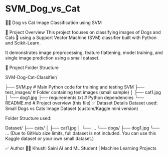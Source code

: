 # SVM_Dog_vs_Cat
🐶🐱 Dog vs Cat Image Classification using SVM

📌 Project Overview
This project focuses on classifying images of Dogs and Cats 🐾 using a Support Vector Machine (SVM) classifier built with Python and Scikit-Learn.

It demonstrates image preprocessing, feature flattening, model training, and single image prediction using a small dataset.

📂 Project Folder Structure

SVM-Dog-Cat-Classifier/

├── SVM.py                  # Main Python code for training and testing SVM
├── test_images/            # Folder containing test images (small sample)
│   ├── cat1.jpg
│   └── dog1.jpg
├── requirements.txt        # Python dependencies
└── README.md               # Project overview (this file)
✅ Dataset Details
Dataset used: Small Dogs vs Cats Image Dataset (custom/Kaggle mini version)

Folder Structure used:

Dataset/
├── cats/
│   ├── cat1.jpg
│   └── ...
└── dogs/
    ├── dog1.jpg
    └── ...
(Due to GitHub size limits, full dataset is not included. You can use this Kaggle dataset or your own small dataset.)

✅ Author
👩‍💻 Khushi Saini
AI and ML Student | Machine Learning Projects
